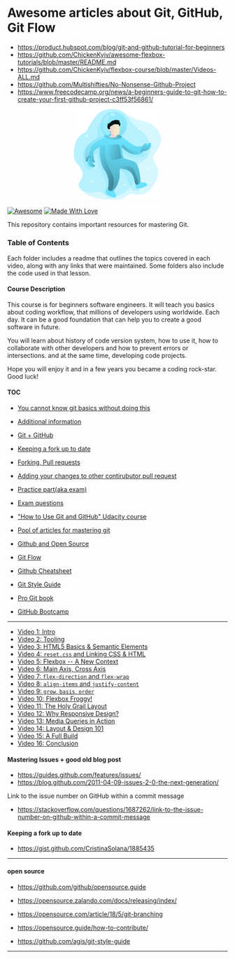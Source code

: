 # Awesome articles about Git, GitHub, Git Flow  

- https://product.hubspot.com/blog/git-and-github-tutorial-for-beginners
- https://github.com/ChickenKyiv/awesome-flexbox-tutorials/blob/master/README.md
- https://github.com/ChickenKyiv/flexbox-course/blob/master/Videos-ALL.md
- https://github.com/Multishifties/No-Nonsense-Github-Project
- https://www.freecodecamp.org/news/a-beginners-guide-to-git-how-to-create-your-first-github-project-c3ff53f56861/

<p align="center"><img src="https://raw.githubusercontent.com/GroceriStar/creative/master/website-illustrations/astronaut.svg?sanitize=true" alt="astronaut" width="200" /></p>



[![Awesome](https://cdn.rawgit.com/sindresorhus/awesome/d7305f38d29fed78fa85652e3a63e154dd8e8829/media/badge.svg)](https://github.com/ChickenKyiv/awesome-git-article) [![Made With Love](https://img.shields.io/badge/Made%20With-Love-orange.svg)](https://github.com/ChickenKyiv/awesome-git-article)



This repository contains important resources for mastering Git.


### Table of Contents

Each folder includes a readme that outlines the topics covered in each video, along with any links that were maintained. Some folders also include the code used in that lesson.




#### Course Description
This course is for beginners software engineers. It will teach you basics about coding workflow, that millions of developers using worldwide. Each day. It can be a good foundation that can help you to create a good software in future.

You will learn about history of code version system, how to use it, how to collaborate with other developers and how to prevent errors or intersections. and at the same time, developing code projects.


Hope you will enjoy it and in a few years you became a coding rock-star. Good luck!

#### TOC



- [You cannot know git basics without doing this](./xxx)
- [Additional information](./xxx)
- [Git + GitHub](./xxx)
- [Keeping a fork up to date](./xxx)


- [Forking, Pull requests](./xxx)
- [Adding your changes to other contirubutor pull request](./xxx)
- [Practice part(aka exam)](./xxx)
- [Exam questions](./xxx)
- ["How to Use Git and GitHub" Udacity course](./xxx)
- [Pool of articles for mastering git](./xxx)
- [Github and Open Source](./xxx)
- [Git Flow](./xxx)

- [Github Cheatsheet](./xxx)
- [Git Style Guide](https://github.com/agis/git-style-guide)
- [Pro Git book](https://git-scm.com/book/en/v2)
- [GitHub Bootcamp](https://help.github.com/categories/bootcamp/)

---------

- [Video 1: Intro](./video-01)
- [Video 2: Tooling](./video-02)
- [Video 3: HTML5 Basics & Semantic Elements](./video-03)
- [Video 4: `reset.css` and Linking CSS & HTML](./video-04)
- [Video 5: Flexbox -- A New Context](./video-05)
- [Video 6: Main Axis, Cross Axis](./video-06)
- [Video 7: `flex-direction` and `flex-wrap`](./video-07)
- [Video 8: `align-items` and `justify-content`](./video-08)
- [Video 9: `grow`, `basis`, `order`](./video-09)
- [Video 10: Flexbox Froggy!](./video-10)
- [Video 11: The Holy Grail Layout](./video-11)
- [Video 12: Why Responsive Design?](./video-12)
- [Video 13: Media Queries in Action](./video-13)
- [Video 14: Layout & Design 101](./video-14)
- [Video 15: A Full Build](./video-15)
- [Video 16: Conclusion](./video-16)



#### Mastering Issues + good old blog post
- https://guides.github.com/features/issues/
- https://blog.github.com/2011-04-09-issues-2-0-the-next-generation/

Link to the issue number on GitHub within a commit message
- https://stackoverflow.com/questions/1687262/link-to-the-issue-number-on-github-within-a-commit-message




#### Keeping a fork up to date
- https://gist.github.com/CristinaSolana/1885435






---


#### open source
- https://github.com/github/opensource.guide
- https://opensource.zalando.com/docs/releasing/index/
- https://opensource.com/article/18/5/git-branching
- https://opensource.guide/how-to-contribute/



- https://github.com/agis/git-style-guide


----
